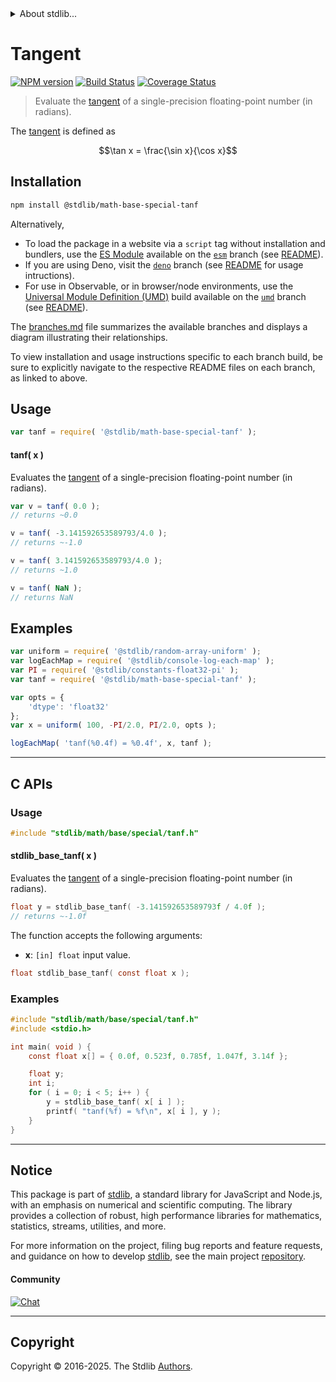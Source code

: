 <!--

@license Apache-2.0

Copyright (c) 2025 The Stdlib Authors.

Licensed under the Apache License, Version 2.0 (the "License");
you may not use this file except in compliance with the License.
You may obtain a copy of the License at

   http://www.apache.org/licenses/LICENSE-2.0

Unless required by applicable law or agreed to in writing, software
distributed under the License is distributed on an "AS IS" BASIS,
WITHOUT WARRANTIES OR CONDITIONS OF ANY KIND, either express or implied.
See the License for the specific language governing permissions and
limitations under the License.

-->


<details>
  <summary>
    About stdlib...
  </summary>
  <p>We believe in a future in which the web is a preferred environment for numerical computation. To help realize this future, we've built stdlib. stdlib is a standard library, with an emphasis on numerical and scientific computation, written in JavaScript (and C) for execution in browsers and in Node.js.</p>
  <p>The library is fully decomposable, being architected in such a way that you can swap out and mix and match APIs and functionality to cater to your exact preferences and use cases.</p>
  <p>When you use stdlib, you can be absolutely certain that you are using the most thorough, rigorous, well-written, studied, documented, tested, measured, and high-quality code out there.</p>
  <p>To join us in bringing numerical computing to the web, get started by checking us out on <a href="https://github.com/stdlib-js/stdlib">GitHub</a>, and please consider <a href="https://opencollective.com/stdlib">financially supporting stdlib</a>. We greatly appreciate your continued support!</p>
</details>

# Tangent

[![NPM version][npm-image]][npm-url] [![Build Status][test-image]][test-url] [![Coverage Status][coverage-image]][coverage-url] <!-- [![dependencies][dependencies-image]][dependencies-url] -->

> Evaluate the [tangent][tangent] of a single-precision floating-point number (in radians).

<section class="intro">

The [tangent][tangent] is defined as

<!-- <equation class="equation" label="eq:tangent" align="center" raw="\tan x = \frac{\sin x}{\cos x}" alt="Tangent definition."> -->

```math
\tan x = \frac{\sin x}{\cos x}
```

<!-- </equation> -->

</section>

<!-- /.intro -->

<section class="installation">

## Installation

```bash
npm install @stdlib/math-base-special-tanf
```

Alternatively,

-   To load the package in a website via a `script` tag without installation and bundlers, use the [ES Module][es-module] available on the [`esm`][esm-url] branch (see [README][esm-readme]).
-   If you are using Deno, visit the [`deno`][deno-url] branch (see [README][deno-readme] for usage intructions).
-   For use in Observable, or in browser/node environments, use the [Universal Module Definition (UMD)][umd] build available on the [`umd`][umd-url] branch (see [README][umd-readme]).

The [branches.md][branches-url] file summarizes the available branches and displays a diagram illustrating their relationships.

To view installation and usage instructions specific to each branch build, be sure to explicitly navigate to the respective README files on each branch, as linked to above.

</section>

<section class="usage">

## Usage

```javascript
var tanf = require( '@stdlib/math-base-special-tanf' );
```

#### tanf( x )

Evaluates the [tangent][tangent] of a single-precision floating-point number (in radians).

```javascript
var v = tanf( 0.0 );
// returns ~0.0

v = tanf( -3.141592653589793/4.0 );
// returns ~-1.0

v = tanf( 3.141592653589793/4.0 );
// returns ~1.0

v = tanf( NaN );
// returns NaN
```

</section>

<!-- /.usage -->

<section class="examples">

## Examples

<!-- eslint no-undef: "error" -->

```javascript
var uniform = require( '@stdlib/random-array-uniform' );
var logEachMap = require( '@stdlib/console-log-each-map' );
var PI = require( '@stdlib/constants-float32-pi' );
var tanf = require( '@stdlib/math-base-special-tanf' );

var opts = {
    'dtype': 'float32'
};
var x = uniform( 100, -PI/2.0, PI/2.0, opts );

logEachMap( 'tanf(%0.4f) = %0.4f', x, tanf );
```

</section>

<!-- /.examples -->

<!-- C interface documentation. -->

* * *

<section class="c">

## C APIs

<!-- Section to include introductory text. Make sure to keep an empty line after the intro `section` element and another before the `/section` close. -->

<section class="intro">

</section>

<!-- /.intro -->

<!-- C usage documentation. -->

<section class="usage">

### Usage

```c
#include "stdlib/math/base/special/tanf.h"
```

#### stdlib_base_tanf( x )

Evaluates the [tangent][tangent] of a single-precision floating-point number (in radians).

```c
float y = stdlib_base_tanf( -3.141592653589793f / 4.0f );
// returns ~-1.0f
```

The function accepts the following arguments:

-   **x**: `[in] float` input value.

```c
float stdlib_base_tanf( const float x );
```

</section>

<!-- /.usage -->

<!-- C API usage notes. Make sure to keep an empty line after the `section` element and another before the `/section` close. -->

<section class="notes">

</section>

<!-- /.notes -->

<!-- C API usage examples. -->

<section class="examples">

### Examples

```c
#include "stdlib/math/base/special/tanf.h"
#include <stdio.h>

int main( void ) {
    const float x[] = { 0.0f, 0.523f, 0.785f, 1.047f, 3.14f };

    float y;
    int i;
    for ( i = 0; i < 5; i++ ) {
        y = stdlib_base_tanf( x[ i ] );
        printf( "tanf(%f) = %f\n", x[ i ], y );
    }
}
```

</section>

<!-- /.examples -->

</section>

<!-- /.c -->

<!-- Section for related `stdlib` packages. Do not manually edit this section, as it is automatically populated. -->

<section class="related">

</section>

<!-- /.related -->

<!-- Section for all links. Make sure to keep an empty line after the `section` element and another before the `/section` close. -->


<section class="main-repo" >

* * *

## Notice

This package is part of [stdlib][stdlib], a standard library for JavaScript and Node.js, with an emphasis on numerical and scientific computing. The library provides a collection of robust, high performance libraries for mathematics, statistics, streams, utilities, and more.

For more information on the project, filing bug reports and feature requests, and guidance on how to develop [stdlib][stdlib], see the main project [repository][stdlib].

#### Community

[![Chat][chat-image]][chat-url]

---

## Copyright

Copyright &copy; 2016-2025. The Stdlib [Authors][stdlib-authors].

</section>

<!-- /.stdlib -->

<!-- Section for all links. Make sure to keep an empty line after the `section` element and another before the `/section` close. -->

<section class="links">

[npm-image]: http://img.shields.io/npm/v/@stdlib/math-base-special-tanf.svg
[npm-url]: https://npmjs.org/package/@stdlib/math-base-special-tanf

[test-image]: https://github.com/stdlib-js/math-base-special-tanf/actions/workflows/test.yml/badge.svg?branch=main
[test-url]: https://github.com/stdlib-js/math-base-special-tanf/actions/workflows/test.yml?query=branch:main

[coverage-image]: https://img.shields.io/codecov/c/github/stdlib-js/math-base-special-tanf/main.svg
[coverage-url]: https://codecov.io/github/stdlib-js/math-base-special-tanf?branch=main

<!--

[dependencies-image]: https://img.shields.io/david/stdlib-js/math-base-special-tanf.svg
[dependencies-url]: https://david-dm.org/stdlib-js/math-base-special-tanf/main

-->

[chat-image]: https://img.shields.io/gitter/room/stdlib-js/stdlib.svg
[chat-url]: https://app.gitter.im/#/room/#stdlib-js_stdlib:gitter.im

[stdlib]: https://github.com/stdlib-js/stdlib

[stdlib-authors]: https://github.com/stdlib-js/stdlib/graphs/contributors

[umd]: https://github.com/umdjs/umd
[es-module]: https://developer.mozilla.org/en-US/docs/Web/JavaScript/Guide/Modules

[deno-url]: https://github.com/stdlib-js/math-base-special-tanf/tree/deno
[deno-readme]: https://github.com/stdlib-js/math-base-special-tanf/blob/deno/README.md
[umd-url]: https://github.com/stdlib-js/math-base-special-tanf/tree/umd
[umd-readme]: https://github.com/stdlib-js/math-base-special-tanf/blob/umd/README.md
[esm-url]: https://github.com/stdlib-js/math-base-special-tanf/tree/esm
[esm-readme]: https://github.com/stdlib-js/math-base-special-tanf/blob/esm/README.md
[branches-url]: https://github.com/stdlib-js/math-base-special-tanf/blob/main/branches.md

[tangent]: http://mathworld.wolfram.com/Tangent.html

<!-- <related-links> -->

<!-- </related-links> -->

</section>

<!-- /.links -->
